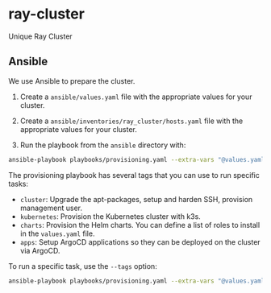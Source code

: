 # ray-cluster
Unique Ray Cluster

## Ansible

We use Ansible to prepare the cluster. 

1. Create a `ansible/values.yaml` file with the appropriate values for your cluster.

2. Create a `ansible/inventories/ray_cluster/hosts.yaml` file with the appropriate values for your cluster.

3. Run the playbook from the `ansible` directory with:

```bash
ansible-playbook playbooks/provisioning.yaml --extra-vars "@values.yaml"
```

The provisioning playbook has several tags that you can use to run specific tasks:

- `cluster`: Upgrade the apt-packages, setup and harden SSH, provision management user.
- `kubernetes`: Provision the Kubernetes cluster with k3s.
- `charts`: Provision the Helm charts. You can define a list of roles to install in the `values.yaml` file.
- `apps`: Setup ArgoCD applications so they can be deployed on the cluster via ArgoCD.

To run a specific task, use the `--tags` option:

```bash
ansible-playbook playbooks/provisioning.yaml --extra-vars "@values.yaml" --tags "cluster,ssh,kubernetes,charts,apps"
```